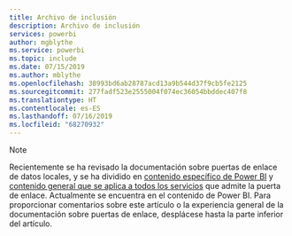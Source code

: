 ```yaml
---
title: Archivo de inclusión
description: Archivo de inclusión
services: powerbi
author: mgblythe
ms.service: powerbi
ms.topic: include
ms.date: 07/15/2019
ms.author: mblythe
ms.openlocfilehash: 38993bd6ab28787acd13a9b544d37f9cb5fe2125
ms.sourcegitcommit: 277fadf523e2555004f074ec36054bbddec407f8
ms.translationtype: HT
ms.contentlocale: es-ES
ms.lasthandoff: 07/16/2019
ms.locfileid: "68270932"
---
```

> [!NOTE]
> Recientemente se ha revisado la documentación sobre puertas de enlace de datos locales, y se ha dividido en [contenido específico de Power BI](/power-bi/service-gateway-onprem) y [contenido general que se aplica a todos los servicios](/data-integration/gateway/service-gateway-onprem) que admite la puerta de enlace. Actualmente se encuentra en el contenido de Power BI. Para proporcionar comentarios sobre este artículo o la experiencia general de la documentación sobre puertas de enlace, desplácese hasta la parte inferior del artículo.